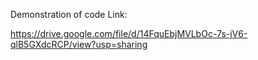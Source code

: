 Demonstration of code Link:

https://drive.google.com/file/d/14FquEbjMVLbOc-7s-jV6-qlB5GXdcRCP/view?usp=sharing
